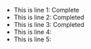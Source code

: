 * This is line 1: Complete 
* This is line 2: Completed
* This is line 3: Completed
* This is line 4: 
* This is line 5: 
